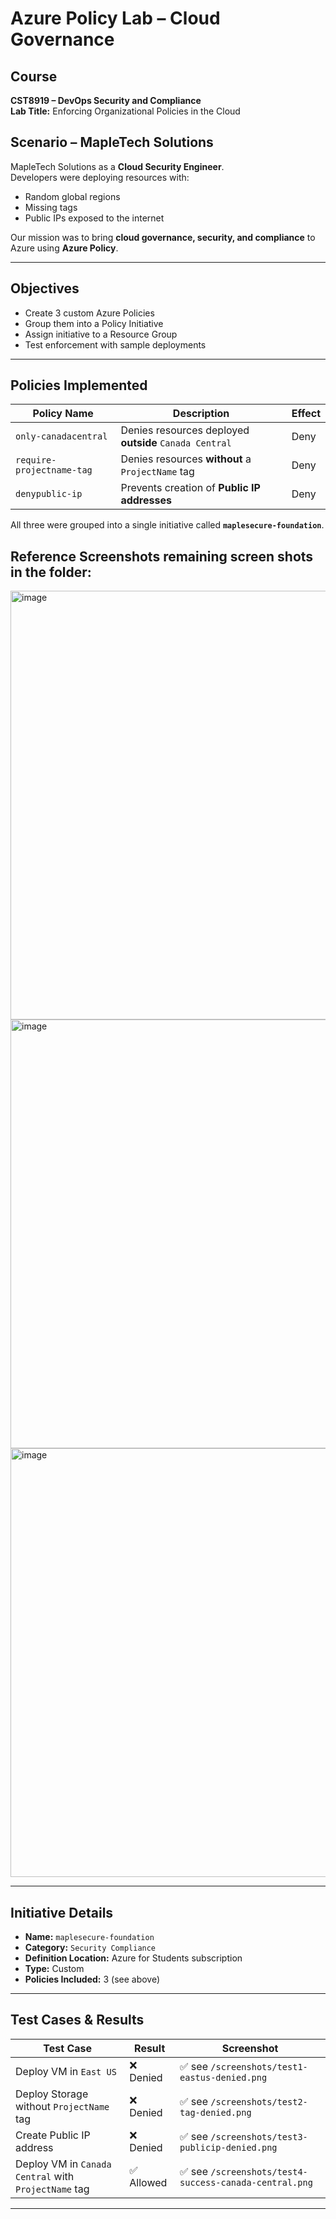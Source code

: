 # Azure Policy Lab – Cloud Governance

## Course
**CST8919 – DevOps Security and Compliance**  
**Lab Title:** Enforcing Organizational Policies in the Cloud

## Scenario – MapleTech Solutions

MapleTech Solutions as a **Cloud Security Engineer**.  
Developers were deploying resources with:
- Random global regions 
- Missing tags 
- Public IPs exposed to the internet 

Our mission was to bring **cloud governance, security, and compliance** to Azure using **Azure Policy**.

---

## Objectives

-  Create 3 custom Azure Policies
- Group them into a Policy Initiative
- Assign initiative to a Resource Group
- Test enforcement with sample deployments

---

## Policies Implemented

| Policy Name              | Description                                                        | Effect |
|--------------------------|--------------------------------------------------------------------|--------|
| `only-canadacentral`     | Denies resources deployed **outside** `Canada Central`             | Deny   |
| `require-projectname-tag`| Denies resources **without** a `ProjectName` tag                   | Deny   |
| `denypublic-ip`          | Prevents creation of **Public IP addresses**                      | Deny   |

All three were grouped into a single initiative called **`maplesecure-foundation`**.
## Reference Screenshots remaining screen shots in the folder: 
<img width="1401" height="686" alt="image" src="https://github.com/user-attachments/assets/d55892fe-4f91-44f6-97fe-e2be145178ac" />

<img width="1401" height="686" alt="image" src="https://github.com/user-attachments/assets/55e39bce-ed0a-480a-8f9f-9a38f0193b46" />

<img width="1401" height="686" alt="image" src="https://github.com/user-attachments/assets/fcfdd8f3-be28-48bc-975f-b458dd685522" />



---

## Initiative Details

- **Name:** `maplesecure-foundation`  
- **Category:** `Security Compliance`  
- **Definition Location:** Azure for Students subscription  
- **Type:** Custom  
- **Policies Included:** 3 (see above)

---

## Test Cases & Results

| Test Case                                          | Result       | Screenshot |
|---------------------------------------------------|--------------|------------|
| Deploy VM in `East US`                            | ❌ Denied     | ✅ see `/screenshots/test1-eastus-denied.png` |
| Deploy Storage without `ProjectName` tag          | ❌ Denied     | ✅ see `/screenshots/test2-tag-denied.png` |
| Create Public IP address                          | ❌ Denied     | ✅ see `/screenshots/test3-publicip-denied.png` |
| Deploy VM in `Canada Central` with `ProjectName` tag | ✅ Allowed | ✅ see `/screenshots/test4-success-canada-central.png` |

---



